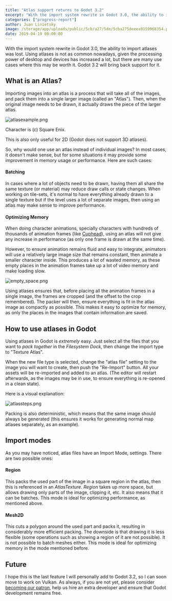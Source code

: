 ```yaml
---
title: "Atlas support returns to Godot 3.2"
excerpt: "With the import system rewrite in Godot 3.0, the ability to import atlases was lost. Using atlases is not as common nowadays, given the processing power of desktop and devices has increased a lot, but there are many use cases where this may be worth it. Godot 3.2 will bring back support for it."
categories: ["progress-report"]
author: Juan Linietsky
image: /storage/app/uploads/public/5cb/a27/5de/5cba275deeea9159968354.png
date: 2019-04-19 00:00:00
---
```


With the import system rewrite in Godot 3.0, the ability to import atlases was lost. Using atlases is not as common nowadays, given the processing power of desktop and devices has increased a lot, but there are many use cases where this may be worth it. Godot 3.2 will bring back support for it.


## What is an Atlas?

Importing images into an atlas is a process that will take all of the images, and pack them into a single larger image (called an "Atlas"). Then, when the original image needs to be drawn, it actually draws the piece of the larger atlas.

![atlasexample.png](/storage/app/uploads/public/5cb/a1f/fad/5cba1ffad5e78163949453.png)

Character is (c) Square Enix.

This is also only useful for 2D (Godot does not support 3D atlases).

So, why would one use an atlas instead of individual images? In most cases, it doesn't make sense, but for some situations it may provide some improvement in memory usage or performance. Here are such cases:

#### Batching

In cases where a lot of objects need to be drawn, having them all share the same texture (or material) may reduce draw calls or state changes. When working on tile-sets, it's normal to have everything already drawn to a single texture but if the level uses a lot of separate images, then using an atlas may make sense to improve performance.

#### Optimizing Memory

When doing character animations, specially characters with hundreds of thousands of animation frames (like [Cuphead](https://youtu.be/LnIXQqldC7o?t=832)), using an atlas will not give any increase in performance (as only one frame is drawn at the same time).

However, to ensure animation remains fluid and easy to integrate, animators will use a relatively large image size that remains constant, then animate a smaller character inside. This produces a lot of wasted memory, as these empty places in the animation frames take up a lot of video memory and make loading slow.



![empty_space.png](/storage/app/uploads/public/5cb/a27/2b1/5cba272b1dd33445053051.png)


Using atlases ensures that, before placing all the animation frames in a single image, the frames are cropped (and the offset to the crop remembered). The packer will then, ensure everything is fit in the atlas image as compactly as possible. This makes it easy to optimize for memory, as only the places in the images that contain information are saved.

## How to use atlases in Godot

Using atlases in Godot is _extremely_ easy. Just select all the files that you want to _pack together_ in the _Filesystem Dock_, then change the import type to "Texture Atlas".

When the new file type is selected, change the "atlas file" setting to the image you will want to create, then push the "Re-Import" button. All your assets will be re-imported and added to an atlas. (The editor will restart afterwards, as the images may be in use, to ensure everything is re-opened in a clean state).

Here is a visual explanation:

![atlassteps.png](/storage/app/uploads/public/5cb/a24/49e/5cba2449ea061494413691.png)

Packing is also deterministic, which means that the same image should always be generated (this ensures it works for generating normal map atlases separately, as an example).

## Import modes

As you may have noticed, atlas files have an Import Mode, settings. There are two possible ones:

#### Region

This packs the used part of the image in a square region in the atlas, then this is referenced in an *AtlasTexture*.
_Region_ takes up more space, but allows drawing only parts of the image, clipping it, etc. It also means that it can be batches. This mode is ideal for optimizing performance, as mentioned above.

#### Mesh2D

This cuts a polygon around the used part and packs it, resulting in considerably more efficient packing. The downside is that drawing it is less flexible (some operations such as showing a region of it are not possible). It is not possible to batch meshes either. This mode is ideal for optimizing memory in the mode mentioned before.

## Future

I hope this is the last feature I will personally add to Godot 3.2, so I can soon move to work on Vulkan.
As always, if you are not yet, please consider [becoming our patron](https://www.patreon.com/godotengine), help us hire an extra developer and ensure that Godot development remains free.
